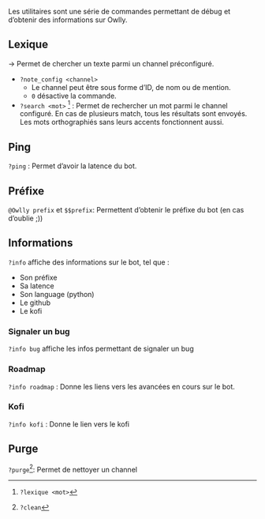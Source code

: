 Les utilitaires sont une série de commandes permettant de débug et d’obtenir des informations sur Owlly.

## Lexique

→ Permet de chercher un texte parmi un channel préconfiguré.

- `?note_config <channel>`
    - Le channel peut être sous forme d’ID, de nom ou de mention.
    - `0` désactive la commande.
- `?search <mot>` [^alias] : Permet de rechercher un mot parmi le channel configuré. En cas de plusieurs match, tous les résultats sont envoyés. Les mots orthographiés sans leurs accents fonctionnent aussi.

## Ping
`?ping` : Permet d’avoir la latence du bot.

## Préfixe
`@Owlly prefix` et `$$prefix`: Permettent d’obtenir le préfixe du bot (en cas d’oublie ;))

## Informations
`?info` affiche des informations sur le bot, tel que :

- Son préfixe
- Sa latence
- Son language (python)
- Le github
- Le kofi


### Signaler un bug
`?info bug` affiche les infos permettant de signaler un bug 

### Roadmap
`?info roadmap` : Donne les liens vers les avancées en cours sur le bot.

### Kofi
`?info kofi` : Donne le lien vers le kofi

## Purge
`?purge`[^purge]: Permet de nettoyer un channel 

[^alias]: `?lexique <mot>`
[^purge]: `?clean`


